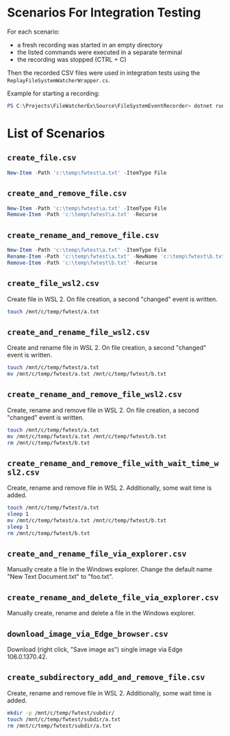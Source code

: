 ﻿# Scenarios For Integration Testing

For each scenario:
- a fresh recording was started in an empty directory
- the listed commands were executed in a separate terminal
- the recording was stopped (CTRL + C)

Then the recorded CSV files were used in integration tests using the `ReplayFileSystemWatcherWrapper.cs`.

Example for starting a recording:
````powershell
PS C:\Projects\FileWatcherEx\Source\FileSystemEventRecorder> dotnet run C:\temp\fwtest\ C:\Projects\FileWatcherEx\Source\FileWatcherExTests\scenario\create_rename_and_remove_file_wsl2.csv
````
# List of Scenarios

## `create_file.csv`
````powershell
New-Item -Path 'c:\temp\fwtest\a.txt' -ItemType File
````

## `create_and_remove_file.csv`
````powershell
New-Item -Path 'c:\temp\fwtest\a.txt' -ItemType File
Remove-Item -Path 'c:\temp\fwtest\a.txt' -Recurse
````

## `create_rename_and_remove_file.csv`
````powershell
New-Item -Path 'c:\temp\fwtest\a.txt' -ItemType File
Rename-Item -Path 'c:\temp\fwtest\a.txt' -NewName 'c:\temp\fwtest\b.txt'
Remove-Item -Path 'c:\temp\fwtest\b.txt' -Recurse
````

## `create_file_wsl2.csv`
Create file in WSL 2. On file creation, a second "changed" event is written.
````sh
touch /mnt/c/temp/fwtest/a.txt
````


## `create_and_rename_file_wsl2.csv`
Create and rename file in WSL 2. On file creation, a second "changed" event is written.
````sh
touch /mnt/c/temp/fwtest/a.txt
mv /mnt/c/temp/fwtest/a.txt /mnt/c/temp/fwtest/b.txt 
````

## `create_rename_and_remove_file_wsl2.csv`
Create, rename and remove file in WSL 2. On file creation, a second "changed" event is written.
````sh
touch /mnt/c/temp/fwtest/a.txt
mv /mnt/c/temp/fwtest/a.txt /mnt/c/temp/fwtest/b.txt 
rm /mnt/c/temp/fwtest/b.txt
````

## `create_rename_and_remove_file_with_wait_time_wsl2.csv`
Create, rename and remove file in WSL 2. Additionally, some wait time is added.
````sh
touch /mnt/c/temp/fwtest/a.txt
sleep 1
mv /mnt/c/temp/fwtest/a.txt /mnt/c/temp/fwtest/b.txt 
sleep 1
rm /mnt/c/temp/fwtest/b.txt
````

## `create_and_rename_file_via_explorer.csv`
Manually create a file in the Windows explorer. Change the default name "New Text Document.txt"
to "foo.txt".

## `create_rename_and_delete_file_via_explorer.csv`
Manually create, rename and delete a file in the Windows explorer.

## `download_image_via_Edge_browser.csv`
Download (right click, "Save image as") single image via Edge 106.0.1370.42.

## `create_subdirectory_add_and_remove_file.csv`
Create, rename and remove file in WSL 2. Additionally, some wait time is added.
````sh
mkdir -p /mnt/c/temp/fwtest/subdir/
touch /mnt/c/temp/fwtest/subdir/a.txt
rm /mnt/c/temp/fwtest/subdir/a.txt
````
